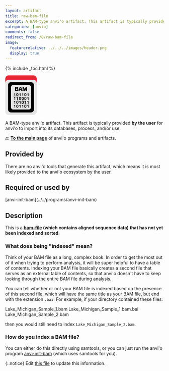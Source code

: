 ```yaml
---
layout: artifact
title: raw-bam-file
excerpt: A BAM-type anvi'o artifact. This artifact is typically provided by the user for anvi'o to import into its databases, process, and/or use.
categories: [anvio]
comments: false
redirect_from: /8/raw-bam-file
image:
  featurerelative: ../../../images/header.png
  display: true
---
```



{% include _toc.html %}


<img src="../../images/icons/BAM.png" alt="BAM" style="width:100px; border:none" />

A BAM-type anvi'o artifact. This artifact is typically provided **by the user** for anvi'o to import into its databases, process, and/or use.

🔙 **[To the main page](../../)** of anvi'o programs and artifacts.

## Provided by


There are no anvi'o tools that generate this artifact, which means it is most likely provided to the anvi'o ecosystem by the user.


## Required or used by


<p style="text-align: left" markdown="1"><span class="artifact-r">[anvi-init-bam](../../programs/anvi-init-bam)</span></p>


## Description

This is a **<span class="artifact-n">[bam-file](/help/8/artifacts/bam-file)</span> (which contains aligned sequence data) that has not yet been indexed and sorted**. 

### What does being "indexed" mean? 

Think of your BAM file as a long, complex book. In order to get the most out of it when trying to perform analysis, it will be super helpful to have a table of contents. Indexing your BAM file basically creates a second file that serves as an external table of contents, so that anvi'o doesn't have to keep looking through the entire BAM file during analysis. 

You can tell whether or not your BAM file is indexed based on the presence of this second file, which will have the same title as your BAM file, but end with the extension `.bai`. For example, if your directory contained these files:

<div class="codeblock" markdown="1">
Lake_Michigan_Sample_1.bam
Lake_Michigan_Sample_1.bam.bai
Lake_Michigan_Sample_2.bam 
</div>

then you would still need to index `Lake_Michigan_Sample_2.bam`. 

### How do you index a BAM file?

You can either do this directly using samtools, or you can just run the anvi'o program <span class="artifact-p">[anvi-init-bam](/help/8/programs/anvi-init-bam)</span> (which uses samtools for you). 


{:.notice}
Edit [this file](https://github.com/merenlab/anvio/tree/master/anvio/docs/artifacts/raw-bam-file.md) to update this information.

